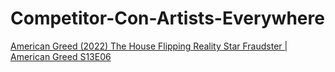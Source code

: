 # Competitor-Con-Artists-Everywhere
[American Greed (2022) The House Flipping Reality Star Fraudster | American Greed S13E06](https://youtu.be/NAtEHPpUNPg)
